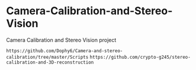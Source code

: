 # Camera-Calibration-and-Stereo-Vision
Camera Calibration and Stereo Vision project



`https://github.com/Dophy6/Camera-and-stereo-calibration/tree/master/Scripts`
`https://github.com/crypto-g245/stereo-calibration-and-3D-reconstruction`
